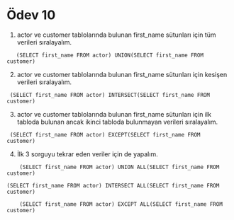 # Ödev 10

1. actor ve customer tablolarında bulunan first_name sütunları için tüm verileri sıralayalım.
```
   (SELECT first_name FROM actor) UNION(SELECT first_name FROM customer)
```
2. actor ve customer tablolarında bulunan first_name sütunları için kesişen verileri sıralayalım.
```
 (SELECT first_name FROM actor) INTERSECT(SELECT first_name FROM customer)
```
3. actor ve customer tablolarında bulunan first_name sütunları için ilk tabloda bulunan ancak ikinci tabloda bulunmayan verileri sıralayalım.
```
 (SELECT first_name FROM actor) EXCEPT(SELECT first_name FROM customer)
```
4. İlk 3 sorguyu tekrar eden veriler için de yapalım.
```
    (SELECT first_name FROM actor) UNION ALL(SELECT first_name FROM customer)
```
    (SELECT first_name FROM actor) INTERSECT ALL(SELECT first_name FROM customer)
```
    (SELECT first_name FROM actor) EXCEPT ALL(SELECT first_name FROM customer) 
```